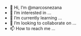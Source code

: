 - 👋 Hi, I’m @marcosnezana
- 👀 I’m interested in ...
- 🌱 I’m currently learning ...
- 💞️ I’m looking to collaborate on ...
- 📫 How to reach me ...

<!---
marcosnezana/marcosnezana is a ✨ special ✨ repository because its `README.md` (this file) appears on your GitHub profile.
You can click the Preview link to take a look at your changes.
--->

